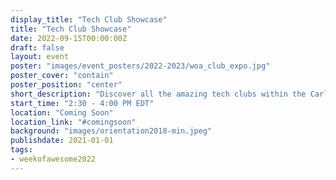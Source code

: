 ```yaml
---
display_title: "Tech Club Showcase"
title: "Tech Club Showcase"
date: 2022-09-15T00:00:00Z
draft: false
layout: event
poster: "images/event_posters/2022-2023/woa_club_expo.jpg"
poster_cover: "contain"
poster_position: "center"
short_description: "Discover all the amazing tech clubs within the Carleton community."
start_time: "2:30 - 4:00 PM EDT"
location: "Coming Soon"
location_link: "#comingsoon"
background: "images/orientation2018-min.jpeg"
publishdate: 2021-01-01
tags:
- weekofawesome2022
---
```

